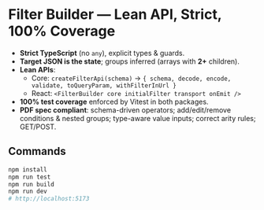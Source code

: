 # Filter Builder — Lean API, Strict, 100% Coverage

- **Strict TypeScript** (no `any`), explicit types & guards.
- **Target JSON is the state**; groups inferred (arrays with **2+** children).
- **Lean APIs**:
  - Core: `createFilterApi(schema)` → `{ schema, decode, encode, validate, toQueryParam, withFilterInUrl }`
  - React: `<FilterBuilder core initialFilter transport onEmit />`
- **100% test coverage** enforced by Vitest in both packages.
- **PDF spec compliant**: schema-driven operators; add/edit/remove conditions & nested groups; type-aware value inputs; correct arity rules; GET/POST.

## Commands
```bash
npm install
npm run test
npm run build
npm run dev
# http://localhost:5173
```
